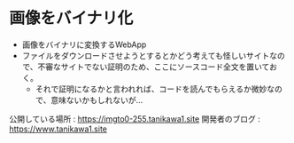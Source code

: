 # 画像をバイナリ化
- 画像をバイナリに変換するWebApp
- ファイルをダウンロードさせようとするとかどう考えても怪しいサイトなので、不審なサイトでない証明のため、ここにソースコード全文を置いておく。
    - それで証明になるかと言われれば、コードを読んでもらえるか微妙なので、意味ないかもしれないが…

公開している場所 : https://imgto0-255.tanikawa1.site
開発者のブログ : https://www.tanikawa1.site
